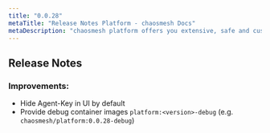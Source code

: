 ```yaml
---
title: "0.0.28"
metaTitle: "Release Notes Platform - chaosmesh Docs"
metaDescription: "chaosmesh platform offers you extensive, safe and customizable attacks"
---
```

## Release Notes

### Improvements:
 * Hide Agent-Key in UI by default
 * Provide debug container images `platform:<version>-debug` (e.g. `chaosmesh/platform:0.0.28-debug`)
